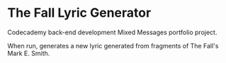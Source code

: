 # The Fall Lyric Generator

Codecademy back-end development Mixed Messages portfolio project.

When run, generates a new lyric generated from fragments of The Fall's Mark E. Smith.